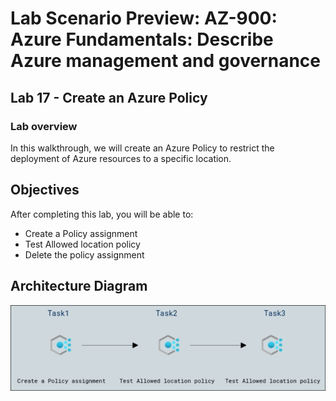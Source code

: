 # Lab Scenario Preview: AZ-900: Azure Fundamentals: Describe Azure management and governance

## Lab 17 - Create an Azure Policy

### Lab overview

In this walkthrough, we will create an Azure Policy to restrict the deployment of Azure resources to a specific location.

## Objectives

After completing this lab, you will be able to:

- Create a Policy assignment
- Test Allowed location policy
- Delete the policy assignment

## Architecture Diagram
![](../images/az900lab17.png)